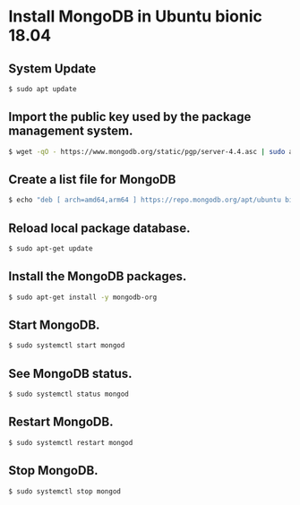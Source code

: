 # Install MongoDB in Ubuntu bionic 18.04


## System Update

```sh
$ sudo apt update
```
## Import the public key used by the package management system.

```sh
$ wget -qO - https://www.mongodb.org/static/pgp/server-4.4.asc | sudo apt-key add -
```

## Create a list file for MongoDB

```sh
$ echo "deb [ arch=amd64,arm64 ] https://repo.mongodb.org/apt/ubuntu bionic/mongodb-org/4.4 multiverse" | sudo tee /etc/apt/sources.list.d/mongodb-org-4.4.list
```

## Reload local package database.


```sh
$ sudo apt-get update
```
## Install the MongoDB packages.

```sh
$ sudo apt-get install -y mongodb-org
```
## Start MongoDB.

```sh
$ sudo systemctl start mongod
```

## See MongoDB status.

```sh
$ sudo systemctl status mongod
```

## Restart MongoDB.
```sh
$ sudo systemctl restart mongod
```

## Stop MongoDB.
```sh
$ sudo systemctl stop mongod
```




